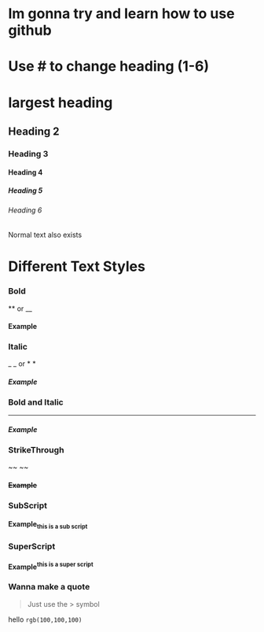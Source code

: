 # Im gonna try and learn how to use github

# **Use # to change heading (1-6)**
# largest heading
## Heading 2
### Heading 3
#### Heading 4
##### Heading 5
###### Heading 6
Normal text also exists
# Different Text Styles

### Bold 
 ** or __
#### **Example**

### Italic
_ _ or * *
#### _Example_

### Bold and Italic
 ***
#### ***Example***

### StrikeThrough
 ~~ ~~
#### ~~Example~~

### SubScript
 <sub> </sub>
#### Example<sub>this is a sub script</sub>

### SuperScript
 <sup> </sup>
#### Example<sup>this is a super script</sup>

### Wanna make a quote
> Just use the > symbol

hello `rgb(100,100,100)`
